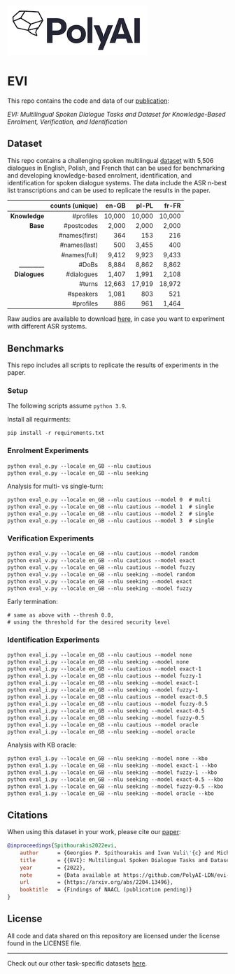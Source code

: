 [![PolyAI](polyai-logo.png)](https://poly-ai.com/)

# EVI

This repo contains the code and data
of our [publication](https://arxiv.org/abs/2204.13496):

*EVI: Multilingual Spoken Dialogue Tasks and Dataset for
Knowledge-Based Enrolment, Verification, and Identification*

## Dataset

This repo contains a challenging spoken multilingual [dataset](/data)
with 5,506 dialogues in English, Polish, and French
that can be used for benchmarking and developing
knowledge-based enrolment, identification, and identification
for spoken dialogue systems.
The data include the ASR n-best list transcriptions 
and can be used to replicate the results in the paper.


|             | counts (unique) | en-GB | pl-PL | fr-FR |
|------------:|----------------:|------:|------:|------:|
|**Knowledge**|\#profiles       | 10,000|10,000 | 10,000|
|**Base**     |\#postcodes      |2,000  |2,000  |2,000  |
|             |\#names(first)   | 364   |153    |216    |
|             |\#names(last)    | 500   |3,455  |400    |
|             |\#names(full)    | 9,412 |9,923  |9,433  |
|    _________|\#DoBs           | 8,884 |8,862  |8,862  |
|**Dialogues**|\#dialogues      |1,407  |1,991  |2,108  |
|             |\#turns          | 12,663|17,919 |18,972 |
|             |\#speakers       |1,081  |803    | 521   |
|             |\#profiles       |886    | 961   |1,464  |

Raw audios are available to download [here](https://poly-public-data.s3.eu-west-2.amazonaws.com/evi-paper/audios.zip),
in case you want to experiment with different ASR systems.

## Benchmarks

This repo includes all scripts
to replicate the results of experiments in the paper.

### Setup

The following scripts assume `python 3.9`.

Install all requirments:

```
pip install -r requirements.txt
```


### Enrolment Experiments

```#bash
python eval_e.py --locale en_GB --nlu cautious
python eval_e.py --locale en_GB --nlu seeking
```

Analysis for multi- vs single-turn:
```#bash
python eval_e.py --locale en_GB --nlu cautious --model 0  # multi
python eval_e.py --locale en_GB --nlu cautious --model 1  # single
python eval_e.py --locale en_GB --nlu cautious --model 2  # single
python eval_e.py --locale en_GB --nlu cautious --model 3  # single
```

### Verification Experiments

```#bash
python eval_v.py --locale en_GB --nlu cautious --model random
python eval_v.py --locale en_GB --nlu cautious --model exact
python eval_v.py --locale en_GB --nlu cautious --model fuzzy
python eval_v.py --locale en_GB --nlu seeking --model random
python eval_v.py --locale en_GB --nlu seeking --model exact
python eval_v.py --locale en_GB --nlu seeking --model fuzzy
```

Early termination:
```
# same as above with --thresh 0.0,
# using the threshold for the desired security level 
```

### Identification Experiments

```#bash
python eval_i.py --locale en_GB --nlu cautious --model none
python eval_i.py --locale en_GB --nlu seeking --model none
python eval_i.py --locale en_GB --nlu cautious --model exact-1
python eval_i.py --locale en_GB --nlu cautious --model fuzzy-1
python eval_i.py --locale en_GB --nlu seeking --model exact-1
python eval_i.py --locale en_GB --nlu seeking --model fuzzy-1
python eval_i.py --locale en_GB --nlu cautious --model exact-0.5
python eval_i.py --locale en_GB --nlu cautious --model fuzzy-0.5
python eval_i.py --locale en_GB --nlu seeking --model exact-0.5
python eval_i.py --locale en_GB --nlu seeking --model fuzzy-0.5
python eval_i.py --locale en_GB --nlu cautious --model oracle
python eval_i.py --locale en_GB --nlu seeking --model oracle
```

Analysis with KB oracle:
```#bash
python eval_i.py --locale en_GB --nlu seeking --model none --kbo
python eval_i.py --locale en_GB --nlu seeking --model exact-1 --kbo
python eval_i.py --locale en_GB --nlu seeking --model fuzzy-1 --kbo
python eval_i.py --locale en_GB --nlu seeking --model exact-0.5 --kbo
python eval_i.py --locale en_GB --nlu seeking --model fuzzy-0.5 --kbo
python eval_i.py --locale en_GB --nlu seeking --model oracle --kbo
```

## Citations

When using this dataset in your work,
please cite our [paper](https://arxiv.org/abs/2204.13496):

```bibtex
@inproceedings{Spithourakis2022evi,
    author      = {Georgios P. Spithourakis and Ivan Vuli\'{c} and Micha\l{} Lis and I\~{n}igo Casanueva and Pawe\l{} Budzianowski},
    title       = {{EVI}: Multilingual Spoken Dialogue Tasks and Dataset for Knowledge-Based Enrolment, Verification, and Identification},
    year        = {2022},
    note        = {Data available at https://github.com/PolyAI-LDN/evi-paper},
    url         = {https://arxiv.org/abs/2204.13496},
    booktitle   = {Findings of NAACL (publication pending)}
}
```


## License
All code and data shared on this repository
are licensed under the license found in the LICENSE file.

___

Check out our other task-specific datasets
[here](https://github.com/PolyAI-LDN/task-specific-datasets).